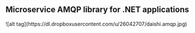 <h2>Microservice AMQP library for .NET applications</h2>
![alt tag](https://dl.dropboxusercontent.com/u/26042707/daishi.amqp.jpg)
